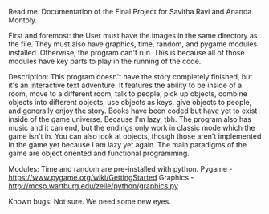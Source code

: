 Read me.  Documentation of the Final Project for Savitha Ravi and Ananda Montoly.

First and foremost: the User must have the images in the same directory as the file.  They must also have graphics, time, random, and pygame modules installed.  Otherwise, the program can't run.  This is because all of those modules have key parts to play in the running of the code.

Description:  This program doesn't have the story completely finished, but it's an interactive text adventure.  It features the ability to be inside of a room, move to a different room, talk to people, pick up objects, combine objects into different objects, use objects as keys, give objects to people, and generally enjoy the story.  Books have been coded but have yet to exist inside of the game universe.  Because I'm lazy, tbh.  The program also has music and it can end, but the endings only work in classic mode which the game isn't in.  You can also look at objects, though those aren't implemented in the game yet because I am lazy yet again.  The main paradigms of the game are object oriented and functional programming.

Modules:
Time and random are pre-installed with python.
Pygame - https://www.pygame.org/wiki/GettingStarted
Graphics - http://mcsp.wartburg.edu/zelle/python/graphics.py

Known bugs:
Not sure.  We need some new eyes.
